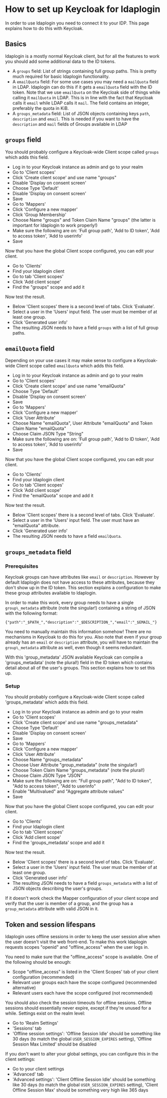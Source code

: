 # How to set up Keycloak for ldaplogin

In order to use ldaplogin you need to connect it to your IDP. This page explains how to do this with Keycloak.

## Basics

ldaplogin is a mostly normal Keycloak client, but for all the features to work you should add some additional data to the ID tokens.

* A `groups` field: List of strings containing full group paths. This is pretty much required for basic ldaplogin functionality.
* A `emailQuota` field: For some use cases you may need a `mailQuota` field in LDAP. ldaplogin can do this if it gets a `emailQuota` field with the ID token. Note that we use `emailQuota` on the Keycloak side of things while calling it `mailQuota` in LDAP. This is in line with the fact that Keycloak calls it `email` while LDAP calls it `mail`. The field contains an integer, preferably the quota in KiB.
* A `groups_metadata` field: List of JSON objects containing keys `path`, `description` and `email`. This is needed if you want to have the `description` and `mail` fields of Groups available in LDAP

## `groups` field

You should probably configure a Keycloak-wide Client scope called `groups` which adds this field.

* Log in to your Keycloak instance as admin and go to your realm
* Go to 'Client scopes'
* Click 'Create client scope' and use name "groups"
* Disable 'Display on consent screen'
* Choose Type 'Default'
* Disable 'Display on consent screen'
* Save
* Go to 'Mappers'
* Click 'Configure a new mapper'
* Click 'Group Membership'
* Choose Name "groups" and Token Claim Name "groups" (the latter is important for ldaplogin to work properly!)
* Make sure the following are on: 'Full group path', 'Add to ID token', 'Add to access token', 'Add to userinfo'
* Save

Now that you have the global Client scope configured, you can edit your client.

* Go to 'Clients'
* Find your ldaplogin client
* Go to tab 'Client scopes'
* Click 'Add client scope'
* Find the "groups" scope and add it

Now test the result.

* Below 'Client scopes' there is a second level of tabs. Click 'Evaluate'.
* Select a user in the 'Users' input field. The user must be member of at least one group.
* Click 'Generated user info'
* The resulting JSON needs to have a field `groups` with a list of full group paths. 

## `emailQuota` field

Depending on your use cases it may make sense to configure a Keycloak-wide Client scope called `emailQuota` which adds this field.

* Log in to your Keycloak instance as admin and go to your realm
* Go to 'Client scopes'
* Click 'Create client scope' and use name "emailQuota"
* Choose Type 'Default'
* Disable 'Display on consent screen'
* Save
* Go to 'Mappers'
* Click 'Configure a new mapper'
* Click 'User Attribute'
* Choose Name "emailQuota", User Attribute "emailQuota" and Token Claim Name "emailQuota"
* Choose Claim JSON Type "String"
* Make sure the following are on: 'Full group path', 'Add to ID token', 'Add to access token', 'Add to userinfo'
* Save

Now that you have the global Client scope configured, you can edit your client.

* Go to 'Clients'
* Find your ldaplogin client
* Go to tab 'Client scopes'
* Click 'Add client scope'
* Find the "emailQuota" scope and add it

Now test the result.

* Below 'Client scopes' there is a second level of tabs. Click 'Evaluate'.
* Select a user in the 'Users' input field. The user must have an "emailQuota" attribute.
* Click 'Generated user info'
* The resulting JSON needs to have a field `emailQuota`.

## `groups_metadata` field

### Prerequisites

Keycloak groups can have attributes like `email` or `description`. However by default ldaplogin does not have access to these attributes, because they don't show up in the ID token. This section explains a configuration to make these group attributes available to ldaplogin.

In order to make this work, every group needs to have a single `group\_metadata` attribute (note the singular!) containing a string of JSON with the following format:
```
{"path":"_$PATH_","description":"_$DESCRIPTION_","email":"_$EMAIL_"}
```

You need to manually maintain this information somehow! There are no mechanisms in Keycloak to do this for you. Also note that even if your group already has an `email` or `description` attribute, you will have to maintain the `group\_metadata` attribute as well, even though it seems redundant.

With this 'group\_metadata' JSON available Keycloak can compile a 'groups\_metadata' (note the plural!) field in the ID token which contains detail about all of the user's groups. This section explains how to set this up.

### Setup

You should probably configure a Keycloak-wide Client scope called 'groups\_metadata' which adds this field.

* Log in to your Keycloak instance as admin and go to your realm
* Go to 'Client scopes'
* Click 'Create client scope' and use name "groups\_metadata"
* Choose Type 'Default'
* Disable 'Display on consent screen'
* Save
* Go to 'Mappers'
* Click 'Configure a new mapper'
* Click 'User Attribute'
* Choose Name "groups\_metadata"
* Choose User Attribute "group\_metadata" (note the singular!)
* Choose Token Claim Name "groups\_metadata" (note the plural!)
* Choose Claim JSON Type "JSON"
* Make sure the following are on: "Full group path", "Add to ID token", "Add to access token", "Add to userinfo"
* Enable "Multivalued" and "Aggregate attribute values"
* Save

Now that you have the global Client scope configured, you can edit your client.

* Go to 'Clients'
* Find your ldaplogin client
* Go to tab 'Client scopes'
* Click 'Add client scope'
* Find the 'groups\_metadata' scope and add it

Now test the result.

* Below 'Client scopes' there is a second level of tabs. Click 'Evaluate'.
* Select a user in the 'Users' input field. The user must be member of at least one group.
* Click 'Generated user info'
* The resulting JSON needs to have a field `groups_metadata` with a list of JSON objects describing the user's groups.

If it doesn't work check the Mapper configuration of your client scope and verify that the user is member of a group, and the group has a `group_metadata` attribute with valid JSON in it.

## Token and session lifespans

ldaplogin uses offline sessions in order to keep the user session alive when the user doesn't visit the web front-end. To make this work ldaplogin requests scopes "openid" and "offline\_access" when the user logs in.

You need to make sure that the "offline\_access" scope is available. One of the following should be enough:

* Scope "offline\_access" is listed in the 'Client Scopes' tab of your client configuration (recommended)
* Relevant user groups each have the scope configured (recommended alternative)
* Relevant users each have the scope configured (not recommended)

You should also check the session timeouts for offline sessions. Offline sessions should essentially never expire, except if they're unused for a while. Settings exist on the realm level:

* Go to 'Realm Settings'
* 'Sessions' tab
* 'Offline session settings': 'Offline Session Idle' should be something like 30 days (to match the global `USER_SESSION_EXPIRES` setting), 'Offline Session Max Limited' should be disabled

If you don't want to alter your global settings, you can configure this in the client settings:

* Go to your client settings
* 'Advanced' tab
* 'Advanced settings': 'Client Offline Session Idle' should be something like 30 days (to match the global `USER_SESSION_EXPIRES` setting), 'Client Offline Session Max' should be something very high like 365 days
